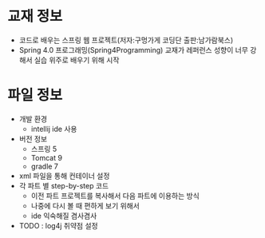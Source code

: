 # 교재 정보
- 코드로 배우는 스프링 웹 프로젝트(저자:구멍가게 코딩단 출판:남가람북스)
- Spring 4.0 프로그래밍(Spring4Programming) 교재가 레퍼런스 성향이 너무 강해서 실습 위주로 배우기 위해 시작

# 파일 정보
- 개발 환경
  - intellij ide 사용
- 버전 정보
  - 스프링 5
  - Tomcat 9
  - gradle 7
- xml 파일을 통해 컨테이너 설정
- 각 파트 별 step-by-step 코드
	- 이전 파트 프로젝트를 복사해서 다음 파트에 이용하는 방식
	- 나중에 다시 볼 때 편하게 보기 위해서
  - ide 익숙해질 겸사겸사
- TODO : log4j 취약점 설정
